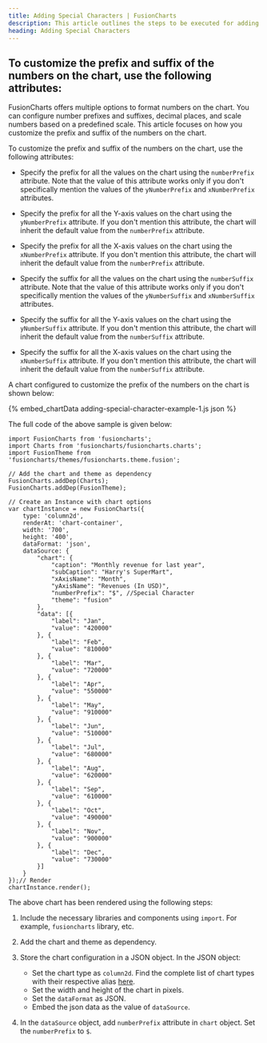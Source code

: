 ```yaml
---
title: Adding Special Characters | FusionCharts
description: This article outlines the steps to be executed for adding special characters to the data values of your chart.
heading: Adding Special Characters
---
```


## To customize the prefix and suffix of the numbers on the chart, use the following attributes:

FusionCharts offers multiple options to format numbers on the chart. You can configure number prefixes and suffixes, decimal places, and scale numbers based on a predefined scale. This article focuses on how you customize the prefix and suffix of the numbers on the chart.

To customize the prefix and suffix of the numbers on the chart, use the following attributes:

* Specify the prefix for all the values on the chart using the `numberPrefix` attribute. Note that the value of this attribute works only if you don't specifically mention the values of the `yNumberPrefix` and `xNumberPrefix` attributes.

* Specify the prefix for all the Y-axis values on the chart using the `yNumberPrefix` attribute. If you don't mention this attribute, the chart will inherit the default value from the `numberPrefix` attribute.

* Specify the prefix for all the X-axis values on the chart using the `xNumberPrefix` attribute. If you don't mention this attribute, the chart will inherit the default value from the `numberPrefix` attribute.

* Specify the suffix for all the values on the chart using the `numberSuffix` attribute. Note that the value of this attribute works only if you don't specifically mention the values of the `yNumberSuffix` and `xNumberSuffix` attributes.

* Specify the suffix for all the Y-axis values on the chart using the `yNumberSuffix` attribute. If you don't mention this attribute, the chart will inherit the default value from the `numberSuffix` attribute.

* Specify the suffix for all the X-axis values on the chart using the `xNumberSuffix` attribute. If you don't mention this attribute, the chart will inherit the default value from the `numberSuffix` attribute.

A chart configured to customize the prefix of the numbers on the chart is shown below:

{% embed_chartData adding-special-character-example-1.js json %}

The full code of the above sample is given below:

```
import FusionCharts from 'fusioncharts';
import Charts from 'fusioncharts/fusioncharts.charts';
import FusionTheme from 'fusioncharts/themes/fusioncharts.theme.fusion';

// Add the chart and theme as dependency
FusionCharts.addDep(Charts);
FusionCharts.addDep(FusionTheme);

// Create an Instance with chart options
var chartInstance = new FusionCharts({
    type: 'column2d',
    renderAt: 'chart-container',
    width: '700',
    height: '400',
    dataFormat: 'json',
    dataSource: {
        "chart": {
            "caption": "Monthly revenue for last year",
            "subCaption": "Harry's SuperMart",
            "xAxisName": "Month",
            "yAxisName": "Revenues (In USD)",
            "numberPrefix": "$", //Special Character
            "theme": "fusion"
        },
        "data": [{
            "label": "Jan",
            "value": "420000"
        }, {
            "label": "Feb",
            "value": "810000"
        }, {
            "label": "Mar",
            "value": "720000"
        }, {
            "label": "Apr",
            "value": "550000"
        }, {
            "label": "May",
            "value": "910000"
        }, {
            "label": "Jun",
            "value": "510000"
        }, {
            "label": "Jul",
            "value": "680000"
        }, {
            "label": "Aug",
            "value": "620000"
        }, {
            "label": "Sep",
            "value": "610000"
        }, {
            "label": "Oct",
            "value": "490000"
        }, {
            "label": "Nov",
            "value": "900000"
        }, {
            "label": "Dec",
            "value": "730000"
        }]
    }
});// Render
chartInstance.render();
```

The above chart has been rendered using the following steps:

1. Include the necessary libraries and components using `import`. For example, `fusioncharts` library, etc.

2. Add the chart and theme as dependency. 

3. Store the chart configuration in a JSON object. In the JSON object:
    * Set the chart type as `column2d`. Find the complete list of chart types with their respective alias [here](https://www.fusioncharts.com/dev/chart-guide/list-of-charts).
    * Set the width and height of the chart in pixels. 
    * Set the `dataFormat` as JSON.
    * Embed the json data as the value of `dataSource`.

4. In the `dataSource` object, add `numberPrefix` attribute in `chart` object. Set the `numberPrefix` to `$`.
